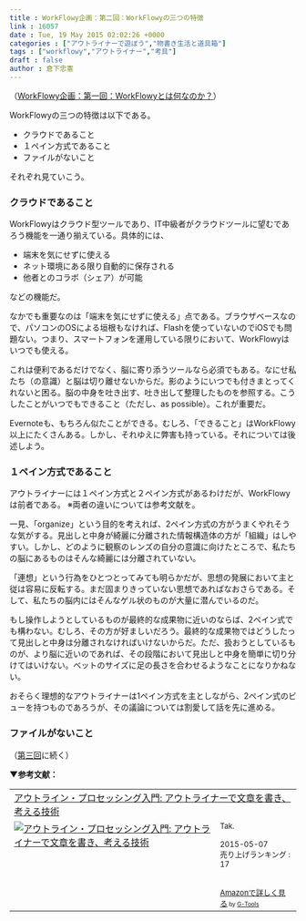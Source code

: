 ```yaml
---
title : WorkFlowy企画：第二回：WorkFlowyの三つの特徴
link : 16057
date : Tue, 19 May 2015 02:02:26 +0000
categories : ["アウトライナーで遊ぼう","物書き生活と道具箱"]
tags : ["workflowy","アウトライナー","考具"]
draft : false
author : 倉下忠憲
---
```


（<a href="https://rashita.net/blog/?p=16050" target="_blank">WorkFlowy企画：第一回：WorkFlowyとは何なのか？</a>）

WorkFlowyの三つの特徴は以下である。

<ul>
<li>クラウドであること</li>
<li>１ペイン方式であること</li>
<li>ファイルがないこと</li>
</ul>

それぞれ見ていこう。

<H3>クラウドであること</H3>

WorkFlowyはクラウド型ツールであり、IT中級者がクラウドツールに望むであろう機能を一通り揃えている。具体的には、

<ul>
<li>端末を気にせずに使える</li>
<li>ネット環境にある限り自動的に保存される</li>
<li>他者とのコラボ（シェア）が可能</li>
</ul>

などの機能だ。

なかでも重要なのは「端末を気にせずに使える」点である。ブラウザベースなので、パソコンのOSによる垣根もなければ、Flashを使っていないのでiOSでも問題ない。つまり、スマートフォンを運用している限りにおいて、WorkFlowyはいつでも使える。

これは便利であるだけでなく、脳に寄り添うツールなら必須でもある。なにせ私たち（の意識）と脳は切り離せないからだ。影のようにいつでも付きまとってくれないと困る。脳の中身を吐き出す、吐き出して整理したものを参照する。こうしたことがいつでもできること（ただし、as possible）。これが重要だ。

Evernoteも、もちろん似たことができる。むしろ、「できること」はWorkFlowy以上にたくさんある。しかし、それゆえに弊害も持っている。それについては後述しよう。

<H3>１ペイン方式であること</H3>

アウトライナーには１ペイン方式と２ペイン方式があるわけだが、WorkFlowyは前者である。
※両者の違いについては参考文献を。

一見、「organize」という目的を考えれば、2ペイン方式の方がうまくやれそうな気がする。見出しと中身が綺麗に分離された情報構造体の方が「組織」はしやすい。しかし、どのように観察のレンズの自分の意識に向けたところで、私たちの脳にあるものはそんな綺麗には分離されていない。

「連想」という行為をひとつとってみても明らかだが、思想の発展において主と従は容易に反転する。まだ固まりきっていない思想であればなおさらである。そして、私たちの脳内にはそんなゲル状のものが大量に潜んでいるのだ。

もし操作しようとしているものが最終的な成果物に近いのならば、2ペイン式でも構わない。むしろ、その方が好ましいだろう。最終的な成果物ではどうしたって見出しと中身は分離されなければいけないからだ。ただ、扱おうとしているものが、より脳に近いのであれば、その段階において見出しと中身を簡単に切り分けてはいけない。ベットのサイズに足の長さを合わせるようなことになりかねない。

おそらく理想的なアウトライナーは1ペイン方式を主としながら、2ペイン式のビューを持つものであろうが、その議論については割愛して話を先に進める。

<H3>ファイルがないこと</H3>

（<a href="https://rashita.net/blog/?p=16062" target="_blank">第三回</a>に続く）

<strong>▼参考文献：</strong>

<table  border="0" cellpadding="5"><tr><td colspan="2"><a href="http://www.amazon.co.jp/%E3%82%A2%E3%82%A6%E3%83%88%E3%83%A9%E3%82%A4%E3%83%B3%E3%83%BB%E3%83%97%E3%83%AD%E3%82%BB%E3%83%83%E3%82%B7%E3%83%B3%E3%82%B0%E5%85%A5%E9%96%80-%E3%82%A2%E3%82%A6%E3%83%88%E3%83%A9%E3%82%A4%E3%83%8A%E3%83%BC%E3%81%A7%E6%96%87%E7%AB%A0%E3%82%92%E6%9B%B8%E3%81%8D%E3%80%81%E8%80%83%E3%81%88%E3%82%8B%E6%8A%80%E8%A1%93-Tak-ebook-x/dp/B00XCIETIG%3FSubscriptionId%3D15SMZCTB9V8NGR2TW082%26tag%3Drashita1000-22%26linkCode%3Dxm2%26camp%3D2025%26creative%3D165953%26creativeASIN%3DB00XCIETIG" target="_blank">アウトライン・プロセッシング入門: アウトライナーで文章を書き、考える技術</a><img src="http://www.assoc-amazon.jp/e/ir?t=rashita1000-22&l=ur2&o=9" width="1" height="1" style="border: none;" alt="" /></td></tr><tr><td valign="top"><a href="http://www.amazon.co.jp/%E3%82%A2%E3%82%A6%E3%83%88%E3%83%A9%E3%82%A4%E3%83%B3%E3%83%BB%E3%83%97%E3%83%AD%E3%82%BB%E3%83%83%E3%82%B7%E3%83%B3%E3%82%B0%E5%85%A5%E9%96%80-%E3%82%A2%E3%82%A6%E3%83%88%E3%83%A9%E3%82%A4%E3%83%8A%E3%83%BC%E3%81%A7%E6%96%87%E7%AB%A0%E3%82%92%E6%9B%B8%E3%81%8D%E3%80%81%E8%80%83%E3%81%88%E3%82%8B%E6%8A%80%E8%A1%93-Tak-ebook-x/dp/B00XCIETIG%3FSubscriptionId%3D15SMZCTB9V8NGR2TW082%26tag%3Drashita1000-22%26linkCode%3Dxm2%26camp%3D2025%26creative%3D165953%26creativeASIN%3DB00XCIETIG" target="_blank"><img src="http://ecx.images-amazon.com/images/I/41WikKyn%2BuL._SL160_.jpg" border="0" alt="アウトライン・プロセッシング入門: アウトライナーで文章を書き、考える技術" /></a></td><td valign="top"><font size="-1">Tak. <br /><br />  2015-05-07<br />売り上げランキング : 17<br /><br /><br /><a href="http://www.amazon.co.jp/%E3%82%A2%E3%82%A6%E3%83%88%E3%83%A9%E3%82%A4%E3%83%B3%E3%83%BB%E3%83%97%E3%83%AD%E3%82%BB%E3%83%83%E3%82%B7%E3%83%B3%E3%82%B0%E5%85%A5%E9%96%80-%E3%82%A2%E3%82%A6%E3%83%88%E3%83%A9%E3%82%A4%E3%83%8A%E3%83%BC%E3%81%A7%E6%96%87%E7%AB%A0%E3%82%92%E6%9B%B8%E3%81%8D%E3%80%81%E8%80%83%E3%81%88%E3%82%8B%E6%8A%80%E8%A1%93-Tak-ebook-x/dp/B00XCIETIG%3FSubscriptionId%3D15SMZCTB9V8NGR2TW082%26tag%3Drashita1000-22%26linkCode%3Dxm2%26camp%3D2025%26creative%3D165953%26creativeASIN%3DB00XCIETIG" target="_blank">Amazonで詳しく見る</a></font><font size="-2"> by <a href="http://www.goodpic.com/mt/aws/index.html" >G-Tools</a></font></td></tr></table>
